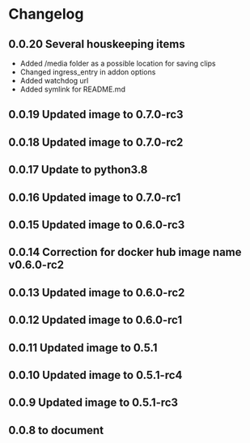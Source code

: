 # Changelog

## 0.0.20 Several houskeeping items
  - Added /media folder as a possible location for saving clips
  - Changed ingress_entry in addon options  
  - Added watchdog url
  - Added symlink for README.md
## 0.0.19 Updated image to 0.7.0-rc3
## 0.0.18 Updated image to 0.7.0-rc2
## 0.0.17 Update to python3.8
## 0.0.16 Updated image to 0.7.0-rc1
## 0.0.15 Updated image to 0.6.0-rc3
## 0.0.14 Correction for docker hub image name v0.6.0-rc2
## 0.0.13 Updated image to 0.6.0-rc2
## 0.0.12 Updated image to 0.6.0-rc1
## 0.0.11 Updated image to 0.5.1
## 0.0.10 Updated image to 0.5.1-rc4
## 0.0.9 Updated image to 0.5.1-rc3
## 0.0.8 to document
